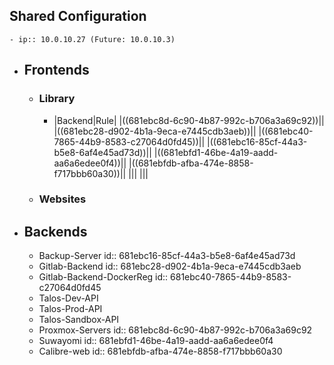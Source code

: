 ## Shared Configuration
	- ip:: 10.0.10.27 (Future: 10.0.10.3)
- ## Frontends
	- ### Library
		- |Backend|Rule|
		  |((681ebc8d-6c90-4b87-992c-b706a3a69c92))||
		  |((681ebc28-d902-4b1a-9eca-e7445cdb3aeb))||
		  |((681ebc40-7865-44b9-8583-c27064d0fd45))||
		  |((681ebc16-85cf-44a3-b5e8-6af4e45ad73d))||
		  |((681ebfd1-46be-4a19-aadd-aa6a6edee0f4))||
		  |((681ebfdb-afba-474e-8858-f717bbb60a30))||
		  |||
		  |||
	- ### Websites
- ## Backends
	- Backup-Server
	  id:: 681ebc16-85cf-44a3-b5e8-6af4e45ad73d
	- Gitlab-Backend
	  id:: 681ebc28-d902-4b1a-9eca-e7445cdb3aeb
	- Gitlab-Backend-DockerReg
	  id:: 681ebc40-7865-44b9-8583-c27064d0fd45
	- Talos-Dev-API
	- Talos-Prod-API
	- Talos-Sandbox-API
	- Proxmox-Servers
	  id:: 681ebc8d-6c90-4b87-992c-b706a3a69c92
	- Suwayomi
	  id:: 681ebfd1-46be-4a19-aadd-aa6a6edee0f4
	- Calibre-web
	  id:: 681ebfdb-afba-474e-8858-f717bbb60a30